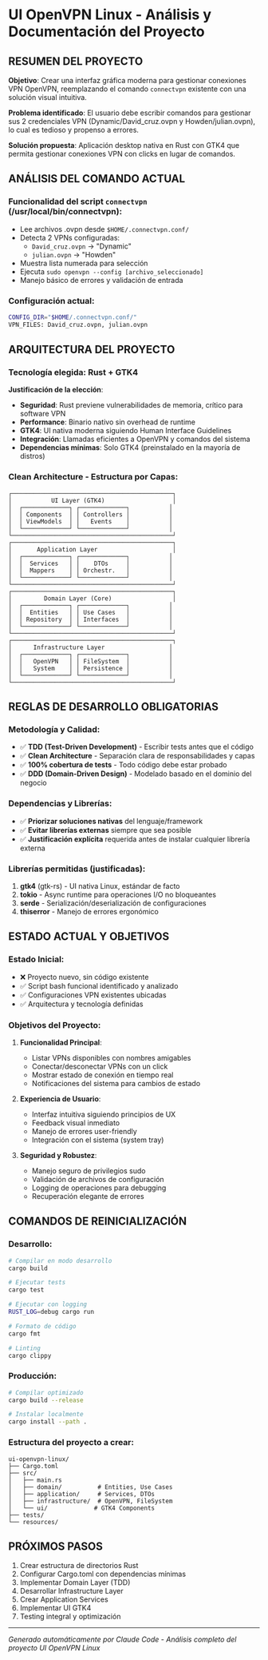 # UI OpenVPN Linux - Análisis y Documentación del Proyecto

## RESUMEN DEL PROYECTO

**Objetivo**: Crear una interfaz gráfica moderna para gestionar conexiones VPN OpenVPN, reemplazando el comando `connectvpn` existente con una solución visual intuitiva.

**Problema identificado**: El usuario debe escribir comandos para gestionar sus 2 credenciales VPN (Dynamic/David_cruz.ovpn y Howden/julian.ovpn), lo cual es tedioso y propenso a errores.

**Solución propuesta**: Aplicación desktop nativa en Rust con GTK4 que permita gestionar conexiones VPN con clicks en lugar de comandos.

## ANÁLISIS DEL COMANDO ACTUAL

### Funcionalidad del script `connectvpn` (/usr/local/bin/connectvpn):
- Lee archivos .ovpn desde `$HOME/.connectvpn.conf/`
- Detecta 2 VPNs configuradas:
  - `David_cruz.ovpn` → "Dynamic" 
  - `julian.ovpn` → "Howden"
- Muestra lista numerada para selección
- Ejecuta `sudo openvpn --config [archivo_seleccionado]`
- Manejo básico de errores y validación de entrada

### Configuración actual:
```bash
CONFIG_DIR="$HOME/.connectvpn.conf/"
VPN_FILES: David_cruz.ovpn, julian.ovpn
```

## ARQUITECTURA DEL PROYECTO

### Tecnología elegida: **Rust + GTK4**

**Justificación de la elección**:
- **Seguridad**: Rust previene vulnerabilidades de memoria, crítico para software VPN
- **Performance**: Binario nativo sin overhead de runtime
- **GTK4**: UI nativa moderna siguiendo Human Interface Guidelines
- **Integración**: Llamadas eficientes a OpenVPN y comandos del sistema  
- **Dependencias mínimas**: Solo GTK4 (preinstalado en la mayoría de distros)

### Clean Architecture - Estructura por Capas:

```
┌─────────────────────────────────────────────┐
│           UI Layer (GTK4)                   │
│  ┌─────────────┐ ┌─────────────┐           │
│  │ Components  │ │ Controllers │           │
│  │ ViewModels  │ │   Events    │           │
│  └─────────────┘ └─────────────┘           │
└─────────────────────────────────────────────┘
┌─────────────────────────────────────────────┐
│       Application Layer                     │
│  ┌─────────────┐ ┌─────────────┐           │
│  │  Services   │ │    DTOs     │           │
│  │  Mappers    │ │ Orchestr.   │           │
│  └─────────────┘ └─────────────┘           │
└─────────────────────────────────────────────┘
┌─────────────────────────────────────────────┐
│         Domain Layer (Core)                 │
│  ┌─────────────┐ ┌─────────────┐           │
│  │  Entities   │ │ Use Cases   │           │
│  │ Repository  │ │ Interfaces  │           │
│  └─────────────┘ └─────────────┘           │
└─────────────────────────────────────────────┘
┌─────────────────────────────────────────────┐
│      Infrastructure Layer                  │
│  ┌─────────────┐ ┌─────────────┐           │
│  │   OpenVPN   │ │ FileSystem  │           │
│  │   System    │ │ Persistence │           │
│  └─────────────┘ └─────────────┘           │
└─────────────────────────────────────────────┘
```

## REGLAS DE DESARROLLO OBLIGATORIAS

### Metodología y Calidad:
- ✅ **TDD (Test-Driven Development)** - Escribir tests antes que el código
- ✅ **Clean Architecture** - Separación clara de responsabilidades y capas
- ✅ **100% cobertura de tests** - Todo código debe estar probado
- ✅ **DDD (Domain-Driven Design)** - Modelado basado en el dominio del negocio

### Dependencias y Librerías:
- ✅ **Priorizar soluciones nativas** del lenguaje/framework
- ✅ **Evitar librerías externas** siempre que sea posible
- ✅ **Justificación explícita** requerida antes de instalar cualquier librería externa

### Librerías permitidas (justificadas):
1. **gtk4** (gtk-rs) - UI nativa Linux, estándar de facto
2. **tokio** - Async runtime para operaciones I/O no bloqueantes
3. **serde** - Serialización/deserialización de configuraciones
4. **thiserror** - Manejo de errores ergonómico

## ESTADO ACTUAL Y OBJETIVOS

### Estado Inicial:
- ❌ Proyecto nuevo, sin código existente
- ✅ Script bash funcional identificado y analizado
- ✅ Configuraciones VPN existentes ubicadas
- ✅ Arquitectura y tecnología definidas

### Objetivos del Proyecto:
1. **Funcionalidad Principal**:
   - Listar VPNs disponibles con nombres amigables
   - Conectar/desconectar VPNs con un click
   - Mostrar estado de conexión en tiempo real
   - Notificaciones del sistema para cambios de estado

2. **Experiencia de Usuario**:
   - Interfaz intuitiva siguiendo principios de UX
   - Feedback visual inmediato
   - Manejo de errores user-friendly
   - Integración con el sistema (system tray)

3. **Seguridad y Robustez**:
   - Manejo seguro de privilegios sudo
   - Validación de archivos de configuración
   - Logging de operaciones para debugging
   - Recuperación elegante de errores

## COMANDOS DE REINICIALIZACIÓN

### Desarrollo:
```bash
# Compilar en modo desarrollo
cargo build

# Ejecutar tests
cargo test

# Ejecutar con logging
RUST_LOG=debug cargo run

# Formato de código
cargo fmt

# Linting
cargo clippy
```

### Producción:
```bash
# Compilar optimizado
cargo build --release

# Instalar localmente
cargo install --path .
```

### Estructura del proyecto a crear:
```
ui-openvpn-linux/
├── Cargo.toml
├── src/
│   ├── main.rs
│   ├── domain/          # Entities, Use Cases
│   ├── application/     # Services, DTOs
│   ├── infrastructure/  # OpenVPN, FileSystem
│   └── ui/             # GTK4 Components
├── tests/
└── resources/
```

## PRÓXIMOS PASOS

1. Crear estructura de directorios Rust
2. Configurar Cargo.toml con dependencias mínimas
3. Implementar Domain Layer (TDD)
4. Desarrollar Infrastructure Layer 
5. Crear Application Services
6. Implementar UI GTK4
7. Testing integral y optimización

---
*Generado automáticamente por Claude Code - Análisis completo del proyecto UI OpenVPN Linux*